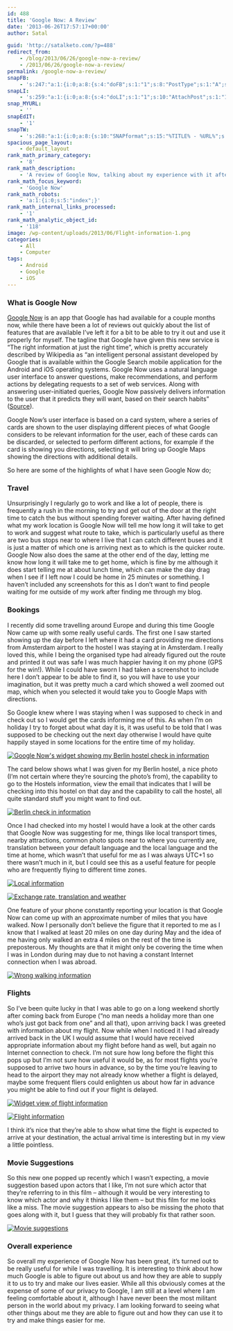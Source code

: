 ```yaml
---
id: 488
title: 'Google Now: A Review'
date: '2013-06-26T17:57:17+00:00'
author: Satal

guid: 'http://satalketo.com/?p=488'
redirect_from:
    - /blog/2013/06/26/google-now-a-review/
    - /2013/06/26/google-now-a-review/
permalink: /google-now-a-review/
snapFB:
    - 's:247:"a:1:{i:0;a:8:{s:4:"doFB";s:1:"1";s:8:"PostType";s:1:"A";s:10:"AttachPost";s:1:"1";s:10:"SNAPformat";s:51:"New post (%TITLE%) has been published on %SITENAME%";s:9:"isAutoImg";s:1:"A";s:8:"imgToUse";b:0;s:9:"isAutoURL";s:1:"A";s:8:"urlToUse";b:0;}}";'
snapLI:
    - 's:259:"a:1:{i:0;a:8:{s:4:"doLI";s:1:"1";s:10:"AttachPost";s:1:"1";s:10:"SNAPformat";s:41:"New post has been published on %SITENAME%";s:11:"SNAPformatT";s:18:"New Post - %TITLE%";s:9:"isAutoImg";s:1:"A";s:8:"imgToUse";b:0;s:9:"isAutoURL";s:1:"A";s:8:"urlToUse";b:0;}}";'
snap_MYURL:
    - ''
snapEdIT:
    - '1'
snapTW:
    - 's:268:"a:1:{i:0;a:8:{s:10:"SNAPformat";s:15:"%TITLE% - %URL%";s:8:"attchImg";s:1:"1";s:9:"isAutoImg";s:1:"A";s:8:"imgToUse";s:0:"";s:9:"msgFormat";s:59:"New post (%TITLE%) has been published on %SITENAME% - %URL%";s:9:"isAutoURL";s:1:"A";s:8:"urlToUse";s:0:"";s:2:"do";i:0;}}";'
spacious_page_layout:
    - default_layout
rank_math_primary_category:
    - '8'
rank_math_description:
    - 'A review of Google Now, talking about my experience with it after having using it for a month, including going on holiday with it.'
rank_math_focus_keyword:
    - 'Google Now'
rank_math_robots:
    - 'a:1:{i:0;s:5:"index";}'
rank_math_internal_links_processed:
    - '1'
rank_math_analytic_object_id:
    - '118'
image: /wp-content/uploads/2013/06/Flight-information-1.png
categories:
    - All
    - Computer
tags:
    - Android
    - Google
    - iOS
---
```


### What is Google Now

[Google Now](http://www.google.co.uk/landing/now/ "Google Now's landing page") is an app that Google has had available for a couple months now, while there have been a lot of reviews out quickly about the list of features that are available I’ve left it for a bit to be able to try it out and use it properly for myself. The tagline that Google have given this new service is “The right information at just the right time”, which is pretty accurately described by Wikipedia as “an intelligent personal assistant developed by Google that is available within the Google Search mobile application for the Android and iOS operating systems. Google Now uses a natural language user interface to answer questions, make recommendations, and perform actions by delegating requests to a set of web services. Along with answering user-initiated queries, Google Now passively delivers information to the user that it predicts they will want, based on their search habits” ([Source](https://en.wikipedia.org/wiki/Google_Now "Wikipedia's entry for Google Now")).

Google Now’s user interface is based on a card system, where a series of cards are shown to the user displaying different pieces of what Google considers to be relevant information for the user, each of these cards can be discarded, or selected to perform different actions, for example if the card is showing you directions, selecting it will bring up Google Maps showing the directions with additional details.

So here are some of the highlights of what I have seen Google Now do;

### Travel

Unsurprisingly I regularly go to work and like a lot of people, there is frequently a rush in the morning to try and get out of the door at the right time to catch the bus without spending forever waiting. After having defined what my work location is Google Now will tell me how long it will take to get to work and suggest what route to take, which is particularly useful as there are two bus stops near to where I live that I can catch different buses and it is just a matter of which one is arriving next as to which is the quicker route. Google Now also does the same at the other end of the day, letting me know how long it will take me to get home, which is fine by me although it does start telling me at about lunch time, which can make the day drag when I see if I left now I could be home in 25 minutes or something. I haven’t included any screenshots for this as I don’t want to find people waiting for me outside of my work after finding me through my blog.

### Bookings

I recently did some travelling around Europe and during this time Google Now came up with some really useful cards. The first one I saw started showing up the day before I left where it had a card providing me directions from Amsterdam airport to the hostel I was staying at in Amsterdam. I really loved this, while I being the organised type had already figured out the route and printed it out was safe I was much happier having it on my phone (GPS for the win!). While I could have sworn I had taken a screenshot to include here I don’t appear to be able to find it, so you will have to use your imagination, but it was pretty much a card which showed a well zoomed out map, which when you selected it would take you to Google Maps with directions.

So Google knew where I was staying when I was supposed to check in and check out so I would get the cards informing me of this. As when I’m on holiday I try to forget about what day it is, it was useful to be told that I was supposed to be checking out the next day otherwise I would have quite happily stayed in some locations for the entire time of my holiday.

[![Google Now's widget showing my Berlin hostel check in information](https://samjenkins.com/wp-content/uploads/2013/06/Widget-Berlin-check-in-information_thumb.png "Google Now's widget showing my Berlin hostel check in information")](https://samjenkins.com/wp-content/uploads/2013/06/Widget-Berlin-check-in-information.png)

The card below shows what I was given for my Berlin hostel, a nice photo (I’m not certain where they’re sourcing the photo’s from), the capability to go to the Hostels information, view the email that indicates that I will be checking into this hostel on that day and the capability to call the hostel, all quite standard stuff you might want to find out.

[![Berlin check in information](https://samjenkins.com/wp-content/uploads/2013/06/Berlin-check-in-information_thumb.png "Berlin check in information")](https://samjenkins.com/wp-content/uploads/2013/06/Berlin-check-in-information.png)

Once I had checked into my hostel I would have a look at the other cards that Google Now was suggesting for me, things like local transport times, nearby attractions, common photo spots near to where you currently are, translation between your default language and the local language and the time at home, which wasn’t that useful for me as I was always UTC+1 so there wasn’t much in it, but I could see this as a useful feature for people who are frequently flying to different time zones.

[![Local information](https://samjenkins.com/wp-content/uploads/2013/06/Local-information_thumb.png "Local information")](https://samjenkins.com/wp-content/uploads/2013/06/Local-information.png)

[![Exchange rate, translation and weather](https://samjenkins.com/wp-content/uploads/2013/06/Exchange-rate-translation-and-weather_thumb.png "Exchange rate, translation and weather")](https://samjenkins.com/wp-content/uploads/2013/06/Exchange-rate-translation-and-weather.png)

One feature of your phone constantly reporting your location is that Google Now can come up with an approximate number of miles that you have walked. Now I personally don’t believe the figure that it reported to me as I know that I walked at least 20 miles on one day during May and the idea of me having only walked an extra 4 miles on the rest of the time is preposterous. My thoughts are that it might only be covering the time when I was in London during may due to not having a constant Internet connection when I was abroad.

[![Wrong walking information](https://samjenkins.com/wp-content/uploads/2013/06/Wrong-walking-information_thumb.png "Wrong walking information")](https://samjenkins.com/wp-content/uploads/2013/06/Wrong-walking-information.png)

### Flights

So I’ve been quite lucky in that I was able to go on a long weekend shortly after coming back from Europe (“no man needs a holiday more than one who’s just got back from one” and all that), upon arriving back I was greeted with information about my flight. Now while when I noticed it I had already arrived back in the UK I would assume that I would have received appropriate information about my flight before hand as well, but again no Internet connection to check. I’m not sure how long before the flight this pops up but I’m not sure how useful it would be, as for most flights you’re supposed to arrive two hours in advance, so by the time you’re leaving to head to the airport they may not already know whether a flight is delayed, maybe some frequent fliers could enlighten us about how far in advance you might be able to find out if your flight is delayed.

[![Widget view of flight information](https://samjenkins.com/wp-content/uploads/2013/06/Widget-view-of-flight-information_thumb.png "Widget view of flight information")](https://samjenkins.com/wp-content/uploads/2013/06/Widget-view-of-flight-information.png)

[![Flight information](https://samjenkins.com/wp-content/uploads/2013/06/Flight-information_thumb.png "Flight information")](https://samjenkins.com/wp-content/uploads/2013/06/Flight-information.png)

I think it’s nice that they’re able to show what time the flight is expected to arrive at your destination, the actual arrival time is interesting but in my view a little pointless.

### Movie Suggestions

So this new one popped up recently which I wasn’t expecting, a movie suggestion based upon actors that I like, I’m not sure which actor that they’re referring to in this film – although it would be very interesting to know which actor and why it thinks I like them – but this film for me looks like a miss. The movie suggestion appears to also be missing the photo that goes along with it, but I guess that they will probably fix that rather soon.

[![Movie suggestions](https://samjenkins.com/wp-content/uploads/2013/06/Movie-suggestions_thumb.png "Movie suggestions")](https://samjenkins.com/wp-content/uploads/2013/06/Movie-suggestions.png)

### Overall experience

So overall my experience of Google Now has been great, it’s turned out to be really useful for while I was travelling. It is interesting to think about how much Google is able to figure out about us and how they are able to supply it to us to try and make our lives easier. While all this obviously comes at the expense of some of our privacy to Google, I am still at a level where I am feeling comfortable about it, although I have never been the most militant person in the world about my privacy. I am looking forward to seeing what other things about me they are able to figure out and how they can use it to try and make things easier for me.